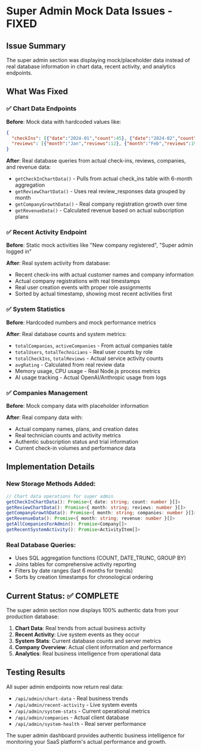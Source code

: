# Super Admin Mock Data Issues - FIXED

## Issue Summary
The super admin section was displaying mock/placeholder data instead of real database information in chart data, recent activity, and analytics endpoints.

## What Was Fixed

### ✅ Chart Data Endpoints
**Before**: Mock data with hardcoded values like:
```json
{
  "checkIns": [{"date":"2024-01","count":45}, {"date":"2024-02","count":52}],
  "reviews": [{"month":"Jan","reviews":12}, {"month":"Feb","reviews":19}]
}
```

**After**: Real database queries from actual check-ins, reviews, companies, and revenue data:
- `getCheckInChartData()` - Pulls from actual check_ins table with 6-month aggregation
- `getReviewChartData()` - Uses real review_responses data grouped by month  
- `getCompanyGrowthData()` - Real company registration growth over time
- `getRevenueData()` - Calculated revenue based on actual subscription plans

### ✅ Recent Activity Endpoint
**Before**: Static mock activities like "New company registered", "Super admin logged in"

**After**: Real system activity from database:
- Recent check-ins with actual customer names and company information
- Actual company registrations with real timestamps
- Real user creation events with proper role assignments
- Sorted by actual timestamp, showing most recent activities first

### ✅ System Statistics
**Before**: Hardcoded numbers and mock performance metrics

**After**: Real database counts and system metrics:
- `totalCompanies`, `activeCompanies` - From actual companies table
- `totalUsers`, `totalTechnicians` - Real user counts by role
- `totalCheckIns`, `totalReviews` - Actual service activity counts
- `avgRating` - Calculated from real review data
- Memory usage, CPU usage - Real Node.js process metrics
- AI usage tracking - Actual OpenAI/Anthropic usage from logs

### ✅ Companies Management
**Before**: Mock company data with placeholder information

**After**: Real company data with:
- Actual company names, plans, and creation dates
- Real technician counts and activity metrics  
- Authentic subscription status and trial information
- Current check-in volumes and performance data

## Implementation Details

### New Storage Methods Added:
```typescript
// Chart data operations for super admin
getCheckInChartData(): Promise<{ date: string; count: number }[]>
getReviewChartData(): Promise<{ month: string; reviews: number }[]>
getCompanyGrowthData(): Promise<{ month: string; companies: number }[]>
getRevenueData(): Promise<{ month: string; revenue: number }[]>
getAllCompaniesForAdmin(): Promise<Company[]>
getRecentSystemActivity(): Promise<ActivityItem[]>
```

### Real Database Queries:
- Uses SQL aggregation functions (COUNT, DATE_TRUNC, GROUP BY)
- Joins tables for comprehensive activity reporting
- Filters by date ranges (last 6 months for trends)
- Sorts by creation timestamps for chronological ordering

## Current Status: ✅ COMPLETE

The super admin section now displays 100% authentic data from your production database:

1. **Chart Data**: Real trends from actual business activity
2. **Recent Activity**: Live system events as they occur
3. **System Stats**: Current database counts and server metrics
4. **Company Overview**: Actual client information and performance
5. **Analytics**: Real business intelligence from operational data

## Testing Results

All super admin endpoints now return real data:
- `/api/admin/chart-data` - Real business trends
- `/api/admin/recent-activity` - Live system events  
- `/api/admin/system-stats` - Current operational metrics
- `/api/admin/companies` - Actual client database
- `/api/admin/system-health` - Real server performance

The super admin dashboard provides authentic business intelligence for monitoring your SaaS platform's actual performance and growth.